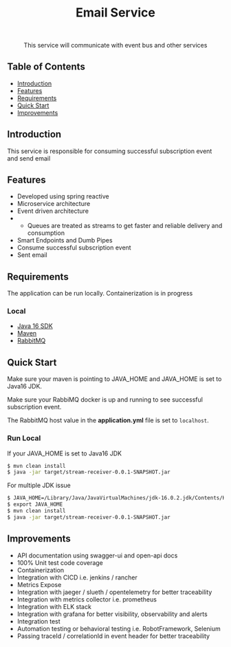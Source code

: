 <h1 align="center"> Email Service </h1> <br>

<p align="center">
  This service will communicate with event bus and other services
</p>


## Table of Contents

- [Introduction](#introduction)
- [Features](#features)
- [Requirements](#requirements)
- [Quick Start](#quick-start)
- [Improvements](#improvements)




## Introduction

This service is responsible for consuming successful subscription event and send email

## Features
* Developed using spring reactive 
* Microservice architecture
* Event driven architecture
* * Queues are treated as streams to get faster and reliable delivery and consumption
* Smart Endpoints and Dumb Pipes
* Consume successful subscription event
* Sent email

## Requirements
The application can be run locally. Containerization is in progress

### Local
* [Java 16 SDK](https://www.oracle.com/java/technologies/downloads/#java16)
* [Maven](https://downloads.apache.org/maven/maven-3/3.8.1/binaries/)
* [RabbitMQ](https://hub.docker.com/r/bitnami/rabbitmq/)

## Quick Start
Make sure your maven is pointing to JAVA_HOME and JAVA_HOME is set to Java16 JDK.

Make sure your RabbiMQ docker is up and running to see successful subscription event.

The RabbitMQ host value in the __application.yml__ file is set to `localhost`.

### Run Local
If your JAVA_HOME is set to Java16 JDK
```bash
$ mvn clean install
$ java -jar target/stream-receiver-0.0.1-SNAPSHOT.jar
```

For multiple JDK issue
```bash
$ JAVA_HOME=/Library/Java/JavaVirtualMachines/jdk-16.0.2.jdk/Contents/Home
$ export JAVA_HOME
$ mvn clean install
$ java -jar target/stream-receiver-0.0.1-SNAPSHOT.jar
```

## Improvements
* API documentation using swagger-ui and open-api docs
* 100% Unit test code coverage
* Containerization
* Integration with CICD i.e. jenkins / rancher
* Metrics Expose
* Integration with jaeger / slueth / opentelemetry for better traceability
* Integration with metrics collector i.e. prometheus
* Integration with ELK stack
* Integration with grafana for better visibility, observability and alerts
* Integration test
* Automation testing or behavioral testing i.e. RobotFramework, Selenium
* Passing traceId / correlationId in event header for better traceability